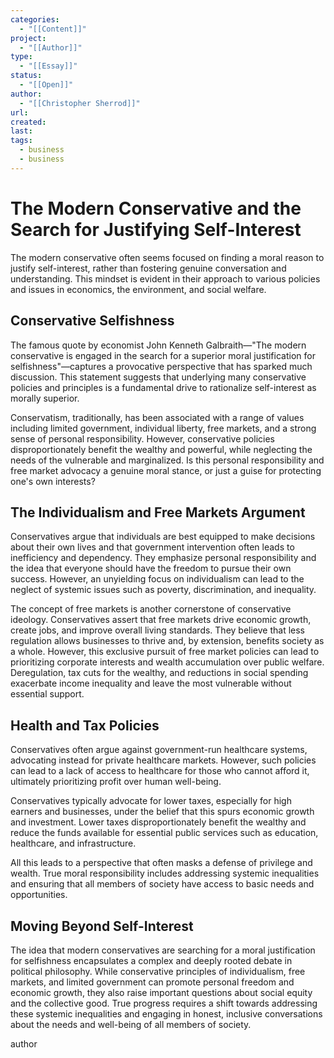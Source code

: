```yaml
---
categories:
  - "[[Content]]"
project:
  - "[[Author]]"
type:
  - "[[Essay]]"
status:
  - "[[Open]]"
author:
  - "[[Christopher Sherrod]]"
url: 
created:
last:
tags:
  - business
  - business
---
```

# The Modern Conservative and the Search for Justifying Self-Interest

The modern conservative often seems focused on finding a moral reason to justify self-interest, rather than fostering genuine conversation and understanding. This mindset is evident in their approach to various policies and issues in economics, the environment, and social welfare.

## Conservative Selfishness

The famous quote by economist John Kenneth Galbraith—"The modern conservative is engaged in the search for a superior moral justification for selfishness"—captures a provocative perspective that has sparked much discussion. This statement suggests that underlying many conservative policies and principles is a fundamental drive to rationalize self-interest as morally superior.

Conservatism, traditionally, has been associated with a range of values including limited government, individual liberty, free markets, and a strong sense of personal responsibility. However, conservative policies disproportionately benefit the wealthy and powerful, while neglecting the needs of the vulnerable and marginalized. Is this personal responsibility and free market advocacy a genuine moral stance, or just a guise for protecting one's own interests?

## The Individualism and Free Markets Argument

Conservatives argue that individuals are best equipped to make decisions about their own lives and that government intervention often leads to inefficiency and dependency. They emphasize personal responsibility and the idea that everyone should have the freedom to pursue their own success. However, an unyielding focus on individualism can lead to the neglect of systemic issues such as poverty, discrimination, and inequality.

The concept of free markets is another cornerstone of conservative ideology. Conservatives assert that free markets drive economic growth, create jobs, and improve overall living standards. They believe that less regulation allows businesses to thrive and, by extension, benefits society as a whole. However, this exclusive pursuit of free market policies can lead to prioritizing corporate interests and wealth accumulation over public welfare. Deregulation, tax cuts for the wealthy, and reductions in social spending exacerbate income inequality and leave the most vulnerable without essential support.

## Health and Tax Policies

Conservatives often argue against government-run healthcare systems, advocating instead for private healthcare markets. However, such policies can lead to a lack of access to healthcare for those who cannot afford it, ultimately prioritizing profit over human well-being.

Conservatives typically advocate for lower taxes, especially for high earners and businesses, under the belief that this spurs economic growth and investment. Lower taxes disproportionately benefit the wealthy and reduce the funds available for essential public services such as education, healthcare, and infrastructure.

All this leads to a perspective that often masks a defense of privilege and wealth. True moral responsibility includes addressing systemic inequalities and ensuring that all members of society have access to basic needs and opportunities.

## Moving Beyond Self-Interest

The idea that modern conservatives are searching for a moral justification for selfishness encapsulates a complex and deeply rooted debate in political philosophy. While conservative principles of individualism, free markets, and limited government can promote personal freedom and economic growth, they also raise important questions about social equity and the collective good. True progress requires a shift towards addressing these systemic inequalities and engaging in honest, inclusive conversations about the needs and well-being of all members of society.

author
